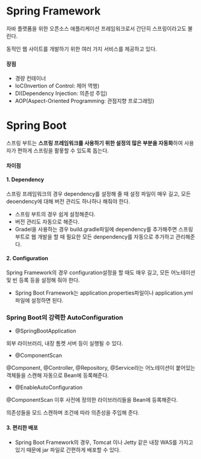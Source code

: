 # Spring Framework

자바 플랫폼을 위한 오픈소스 애플리케이션 프레임워크로서 간단히 스프링이라고도 불린다.

동적인 웹 사이트를 개발하기 위한 여러 가지 서비스를 제공하고 있다.

#### 장점

- 경량 컨테이너
- IoC(Invertion of Control: 제어 역행)
- DI(Dependency Injection: 의존성 주입)
- AOP(Aspect-Oriented Programming: 관점지향 프로그래밍)

# Spring Boot

스프링 부트는 **스프링 프레임워크를 사용하기 위한 설정의 많은 부분을 자동화**하여 사용자가 편하게 스프링을 활욯할 수 있도록 돕는다.

#### 차이점

#### 1. Dependency

스프링 프레임워크의 경우 dependency를 설정해 줄 때 설정 파일이 매우 길고, 모든 deoendency에 대해 버전 관리도 하나하나 해줘야 한다.

- 스프링 부트의 경우 쉽게 설정해준다.
- 버전 관리도 자동으로 해준다.
- Gradel을 사용하는 경우  build.gradle파일에 dependency를 추가해주면 스프링부트로 웹 개발을 할 때 필요한 모든 denpendency를 자동으로 추가하고 관리해준다.

#### 2. Configuration

Spring Framework의 경우 configuration설정을 할 때도 매우 길고, 모든 어노테이션 및 빈 등록 등을 설정해 줘야 한다.

- Spring Boot Framework는 application.properties파일이나 application.yml파일에 설정하면 된다.

### **Spring Boot의 강력한 AutoConfiguration**

- @SpringBootApplication

외부 라이브러리, 내장 톰켓 서버 등이 실행될 수 있다.

- @ComponentScan

@Component, @Controller, @Repository, @Service라는 어노테이션이 붙어있는 객체들을 스캔해 자동으로 Bean에 등록해준다.

- @EnableAutoConfiguration

@ComponentScan 이후 사전에 정의한 라이브러리들을 Bean에 등록해준다.

의존성들을 모드 스캔하며 조건에 따라 의존성을 주입해 준다.

#### 3. 편리한 배포

- Spring Boot Framework의 경우, Tomcat 이나 Jetty 같은 내장 WAS를 가지고 있기 때문에 jar 파일로 간편하게 배포할 수 있다.
